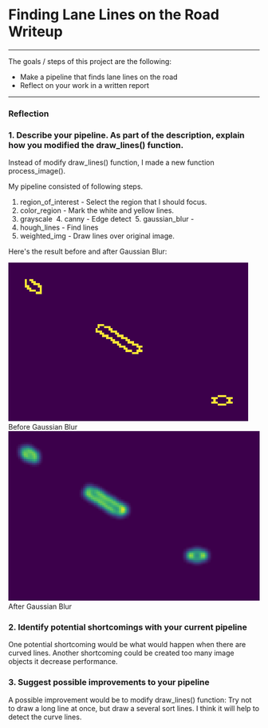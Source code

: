 # **Finding Lane Lines on the Road Writeup** 

---
The goals / steps of this project are the following:
* Make a pipeline that finds lane lines on the road
* Reflect on your work in a written report

[//]: # (Image References)
[image1]: ./examples/grayscale.jpg "Grayscale"
[imageBefore]: ./test_images_output/solidYellowCurve2-beforeGaussianBlur.png "Before Gaussian Blur"
[imageAfter]: ./test_images_output/solidYellowCurve2-afterGaussianBlur.png "After Gaussian Blur"

---

### Reflection

### 1. Describe your pipeline. As part of the description, explain how you modified the draw_lines() function.

Instead of modify draw_lines() function, I made a new function process_image().

My pipeline consisted of following steps.
  1. region_of_interest - Select the region that I should focus.
  2. color_region - Mark the white and yellow lines.
  3. grayscale
  4. canny - Edge detect
  5. gaussian_blur - 
  6. hough_lines - Find lines
  7. weighted_img - Draw lines over original image.
	
Here's the result before and after Gaussian Blur:

![imageBefore]  Before Gaussian Blur
![imageAfter] After Gaussian Blur

### 2. Identify potential shortcomings with your current pipeline

One potential shortcoming would be what would happen when there are curved lines.
Another shortcoming could be created too many image objects it decrease performance.



### 3. Suggest possible improvements to your pipeline

A possible improvement would be to modify draw_lines() function:
Try not to draw a long line at once, but draw a several sort lines.
I think it will help to detect the curve lines.